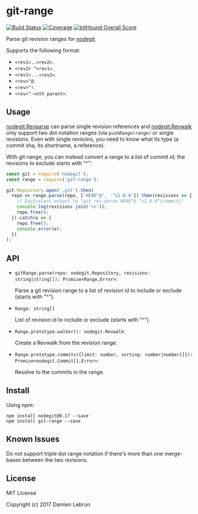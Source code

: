 # git-range

[![Build Status][ci-badge]][travis]
[![Coverage][codecov-badge]][codecov]
[![bitHound Overall Score][bithound-badge]][bithound]

Parse git revision ranges for [nodegit].

Supports the following format:

- `<rev1>..<rev2>`.
- `<rev2> ^<rev1>`.
- `<rev1>...<rev2>`.
- `<rev>^@`.
- `<rev>^!`.
- `<rev>^-<nth parent>`.


## Usage

[nodegit.Revparse] can parse single revision references and [nodegit.Revwalk] only support two dot notation ranges (via `pushRange(range)` or single revisions. Even with single revisons, you need to know what its type (a commit sha, its shortname, a reference).

With git-range, you can instead convert a range to a list of commit id; the revisions to exclude starts with "^":
```js
const git = require('nodegit');
const range = require('git-range');

git.Repository.open('.git').then(
  repo => range.parse(repo, ['HEAD^@', '^v1.0.0']).then(revisions => {
    // Equivalent output to "git rev-parse HEAD^@ ^v1.0.0^{commit}"
    console.log(revisions.join('\n'));
    repo.free();
  }).catch(e => {
    repo.free();
    console.error(e);
  })
);
```


## API

- `gitRange.parse(repo: nodegit.Repository, revisions: string|string[]): Promise<Range,Error>`:

  Parse a git revision range to a list of revision id to include or exclude (starts with "^").

- `Range: string[]`

  List of revision id to include or exclude (starts with "^").

- `Range.prototype.walker(): nodegit.Revwalk`:

  Create a Revwalk from the revision range.

- `Range.prototype.commits({limit: number, sorting: number|number[]}): Promise<nodegit.Commit[],Error>`:

  Resolve to the commits in the range.


## Install

Using npm:
```
npm install nodegit@0.17 --save
npm install git-range --save
```


## Known Issues

Do not support triple dot range notation if there's more than one merge-bases between the two revisions.


## License

MIT License

Copyright (c) 2017 Damien Lebrun


[nodegit]: http://www.nodegit.org/
[nodegit.Revparse]: http://www.nodegit.org/api/revparse/#single
[nodegit.Revwalk]: http://www.nodegit.org/api/revwalk/#pushRange

[travis]: https://travis-ci.org/dinoboff/git-range
[ci-badge]: https://travis-ci.org/dinoboff/git-range.svg?branch=master
[bithound]: https://www.bithound.io/github/dinoboff/git-range
[bithound-badge]: https://www.bithound.io/github/dinoboff/git-range/badges/score.svg
[codecov]: https://codecov.io/gh/dinoboff/git-range
[codecov-badge]: https://codecov.io/gh/dinoboff/git-range/branch/master/graph/badge.svg
